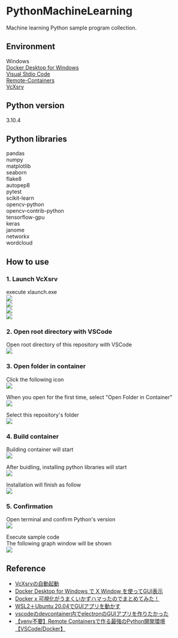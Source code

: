 # PythonMachineLearning
Machine learning Python sample program collection.   

## Environment
Windows  
[Docker Desktop for Windows](https://docs.docker.com/desktop/windows/install/)  
[Visual Stdio Code](https://azure.microsoft.com/ja-jp/products/visual-studio-code/)  
[Remote-Containers](https://marketplace.visualstudio.com/items?itemName=ms-vscode-remote.remote-containers)  
[VcXsrv](https://sourceforge.net/projects/vcxsrv/)  

## Python version
3.10.4

## Python libraries
pandas  
numpy  
matplotlib  
seaborn  
flake8  
autopep8  
pytest  
scikit-learn  
opencv-python  
opencv-contrib-python  
tensorflow-gpu  
keras  
janome  
networkx  
wordcloud  

## How to use
### 1. Launch VcXsrv
execute xlaunch.exe  
![](docs/img/display_settings.png)  
![](docs/img/client_startup.png)  
![](docs/img/extra_settings.png)  
![](docs/img/finish_configuration.png)  

### 2. Open root directory with VSCode
Open root directory of this repository with VSCode  
![](docs/img/open_root_directory.png)  

### 3. Open folder in container  
Click the following icon  
![](docs/img/open_remote_window.png)  

When you open for the first time, select "Open Folder in Container"  
![](docs/img/open_folder_in_container.png)  

Select this repository's folder  
![](docs/img/select_this_folder.png)  

### 4. Build container
Building container will start  
![](docs/img/starting_container.PNG)  

After buidling, installing python libraries will start  
![](docs/img/pip_install.PNG)  

Installation will finish as follow  
![](docs/img/install_finish.PNG)  

### 5. Confirmation
Open terminal and confirm Python's version  
![](docs/img/terminal_python_version.PNG)  

Execute sample code  
The following graph window will be shown  
![](docs/img/sample_code.PNG)  

## Reference
* [VcXsrvの自動起動](https://qiita.com/nab/items/d4e6eb54815a993382af) 
* [Docker Desktop for Windows で X Window を使ってGUI表示](https://wisteriahill.sakura.ne.jp/CMS/WordPress/2020/09/02/docker-desktop-for-windows-x-window-gui/)  
* [Docker x 可視化がうまくいかずハマったのでまとめてみた！](https://qiita.com/oreyutarover/items/cca3511012b6ad97a1ce)  
* [WSL2＋Ubuntu 20.04でGUIアプリを動かす](https://astherier.com/blog/2020/08/run-gui-apps-on-wsl2/)  
* [vscodeのdevcontainer内でelectronのGUIアプリを作りたかった](https://blog.ikappio.com/try-creating-electron-gui-app-in-devcontainer-of-vscode/)  
* [【venv不要】Remote Containersで作る最強のPython開発環境【VSCode/Docker】](https://qiita.com/0MeO/items/1fc3995e568d2c95569e)  